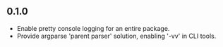 
## 0.1.0

* Enable pretty console logging for an entire package.
* Provide argparse 'parent parser' solution, enabling '-vv' in CLI tools.